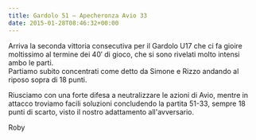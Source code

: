 ```yaml
---
title: Gardolo 51 – Apecheronza Avio 33
date: 2015-01-28T08:46:32+00:00
---
```

Arriva la seconda vittoria consecutiva per il Gardolo U17 che ci fa gioire moltissimo al termine dei 40′ di gioco, che si sono rivelati molto intensi ambo le parti.  
Partiamo subito concentrati come detto da Simone e Rizzo andando al riposo sopra di 18 punti.

Riusciamo con una forte difesa a neutralizzare le azioni di Avio, mentre in attacco troviamo facili soluzioni concludendo la partita 51-33, sempre 18 punti di scarto, visto il nostro adattamento all'avversario.

Roby
